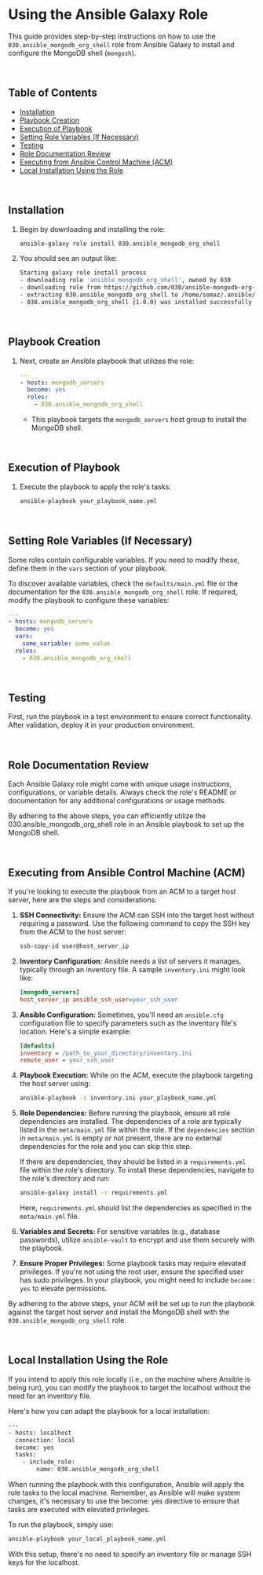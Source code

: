 # Using the Ansible Galaxy Role

This guide provides step-by-step instructions on how to use the `030.ansible_mongodb_org_shell` role from Ansible Galaxy to install and configure the MongoDB shell (`mongosh`).

<br/>

## Table of Contents

- [Installation](#installation)
- [Playbook Creation](#playbook-creation)
- [Execution of Playbook](#execution-of-playbook)
- [Setting Role Variables (If Necessary)](#setting-role-variables-if-necessary)
- [Testing](#testing)
- [Role Documentation Review](#role-documentation-review)
- [Executing from Ansible Control Machine (ACM)](#executing-from-ansible-control-machine-acm)
- [Local Installation Using the Role](#local-installation-using-the-role)

<br/>

## Installation

1. Begin by downloading and installing the role:
    ```bash
    ansible-galaxy role install 030.ansible_mongodb_org_shell
    ```

2. You should see an output like:
    ```bash
    Starting galaxy role install process
    - downloading role 'ansible_mongodb_org_shell', owned by 030
    - downloading role from https://github.com/030/ansible-mongodb-org-shell/archive/1.0.0.tar.gz
    - extracting 030.ansible_mongodb_org_shell to /home/somaz/.ansible/roles/030.ansible_mongodb_org_shell
    - 030.ansible_mongodb_org_shell (1.0.0) was installed successfully
    ```

<br/>

## Playbook Creation

1. Next, create an Ansible playbook that utilizes the role:
    ```yaml
    ---
    - hosts: mongodb_servers
      become: yes
      roles:
        - 030.ansible_mongodb_org_shell
    ```
   - This playbook targets the `mongodb_servers` host group to install the MongoDB shell.

<br/>

## Execution of Playbook

1. Execute the playbook to apply the role's tasks:
    ```bash
    ansible-playbook your_playbook_name.yml
    ```

<br/>

## Setting Role Variables (If Necessary)

Some roles contain configurable variables. If you need to modify these, define them in the `vars` section of your playbook.

To discover available variables, check the `defaults/main.yml` file or the documentation for the `030.ansible_mongodb_org_shell` role. If required, modify the playbook to configure these variables:

```yaml
---
- hosts: mongodb_servers
  become: yes
  vars:
    some_variable: some_value
  roles:
    - 030.ansible_mongodb_org_shell
```

<br/>

## Testing
First, run the playbook in a test environment to ensure correct functionality. After validation, deploy it in your production environment.

<br/>

## Role Documentation Review
Each Ansible Galaxy role might come with unique usage instructions, configurations, or variable details. Always check the role's README or documentation for any additional configurations or usage methods.

By adhering to the above steps, you can efficiently utilize the 030.ansible_mongodb_org_shell role in an Ansible playbook to set up the MongoDB shell.

<br/>

## Executing from Ansible Control Machine (ACM)

If you're looking to execute the playbook from an ACM to a target host server, here are the steps and considerations:

1. **SSH Connectivity:** Ensure the ACM can SSH into the target host without requiring a password. Use the following command to copy the SSH key from the ACM to the host server:
    ```bash
    ssh-copy-id user@host_server_ip
    ```

2. **Inventory Configuration:** Ansible needs a list of servers it manages, typically through an inventory file. A sample `inventory.ini` might look like:
    ```ini
    [mongodb_servers]
    host_server_ip ansible_ssh_user=your_ssh_user
    ```

3. **Ansible Configuration:** Sometimes, you'll need an `ansible.cfg` configuration file to specify parameters such as the inventory file's location. Here's a simple example:
    ```ini
    [defaults]
    inventory = /path_to_your_directory/inventory.ini
    remote_user = your_ssh_user
    ```

4. **Playbook Execution:** While on the ACM, execute the playbook targeting the host server using:
    ```bash
    ansible-playbook -i inventory.ini your_playbook_name.yml
    ```

5. **Role Dependencies:** Before running the playbook, ensure all role dependencies are installed. The dependencies of a role are typically listed in the `meta/main.yml` file within the role. If the `dependencies` section in `meta/main.yml` is empty or not present, there are no external dependencies for the role and you can skip this step.

    If there are dependencies, they should be listed in a `requirements.yml` file within the role's directory. To install these dependencies, navigate to the role's directory and run:
    ```bash
    ansible-galaxy install -r requirements.yml
    ```
    Here, `requirements.yml` should list the dependencies as specified in the `meta/main.yml` file.

6. **Variables and Secrets:** For sensitive variables (e.g., database passwords), utilize `ansible-vault` to encrypt and use them securely with the playbook.

7. **Ensure Proper Privileges:** Some playbook tasks may require elevated privileges. If you're not using the root user, ensure the specified user has sudo privileges. In your playbook, you might need to include `become: yes` to elevate permissions.

By adhering to the above steps, your ACM will be set up to run the playbook against the target host server and install the MongoDB shell with the `030.ansible_mongodb_org_shell` role.

<br/>

## Local Installation Using the Role
If you intend to apply this role locally (i.e., on the machine where Ansible is being run), you can modify the playbook to target the localhost without the need for an inventory file.

Here's how you can adapt the playbook for a local installation:
```bash
---
- hosts: localhost
  connection: local
  become: yes
  tasks:
    - include_role:
        name: 030.ansible_mongodb_org_shell
```

When running the playbook with this configuration, Ansible will apply the role tasks to the local machine. Remember, as Ansible will make system changes, it's necessary to use the become: yes directive to ensure that tasks are executed with elevated privileges.

To run the playbook, simply use:
```bash
ansible-playbook your_local_playbook_name.yml
```

With this setup, there's no need to specify an inventory file or manage SSH keys for the localhost.